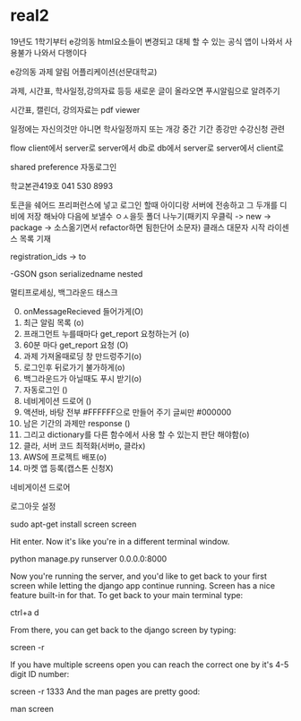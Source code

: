 # real2

19년도 1학기부터 e강의동 html요소들이 변경되고 대체 할 수 있는 공식 앱이 나와서 사용불가 나와서 다행이다

e강의동 과제 알림 어플리케이션(선문대학교)

과제, 시간표, 학사일정,강의자료 등등  새로운 글이 올라오면 푸시알림으로 알려주기

시간표, 캘린더, 강의자료는 pdf viewer

일정에는 자신의것만 아니면 학사일정까지
또는 개강 중간 기간 종강만 수강신청 관련

flow
client에서 server로 
server에서 db로
db에서 server로
server에서 client로

shared preference 자동로그인



학교본관419호 041 530 8993

토큰을 쉐어드 프리퍼런스에 넣고
로그인 할때 아이디랑 서버에 전송하고 그 두개를 디비에 저장 해놔야 다음에 보낼수 ㅇㅅ을듯
폴더 나누기(패키지 우클릭 -> new -> package -> 소스옮기면서 refactor하면 됨한단어 소문자)
클래스 대문자 시작
라이센스 목록 기재

registration_ids -> to

-GSON
gson serializedname nested


멀티프로세싱, 백그라운드 태스크

0. onMessageRecieved 들어가게(O)
1. 최근 알림 목록 (o)
2. 프래그먼트 누를때마다 get_report 요청하는거 (o)
3. 60분 마다 get_report 요청 (O)
4. 과제 가져올때로딩 창 만드렁주기(o)
5. 로그인후 뒤로가기 불가하게(o)
6. 백그라운드가 아닐때도 푸시 받기(o)
7. 자동로그인 ()
8. 네비게이션 드로어 ()
9. 액션바, 바탕 전부 #FFFFFF으로 만들어 주기 글씨만 #000000
10. 남은 기간의 과제만 response ()
11. 그리고 dictionary를 다른 함수에서 사용 할 수 있는지 판단 해야함(o)
12. 클라, 서버 코드 최적화(서버o, 클라x)
13. AWS에 프로젝트 배포(o)
14. 마켓 앱 등록(캡스톤 신청X)

네비게이션 드로어 

로그아웃
설정

sudo apt-get install screen
screen

Hit enter. Now it's like you're in a different terminal window.

python manage.py runserver 0.0.0.0:8000

Now you're running the server, and you'd like to get back to your first screen while letting the django app continue running. Screen has a nice feature built-in for that. To get back to your main terminal type:

ctrl+a d

From there, you can get back to the django screen by typing:

screen -r

If you have multiple screens open you can reach the correct one by it's 4-5 digit ID number:

screen -r 1333
And the man pages are pretty good:

man screen
